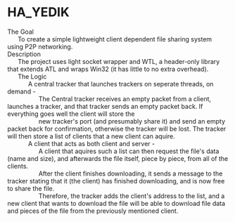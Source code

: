 # HA_YEDIK <br />
The Goal <br />
&nbsp;&nbsp;&nbsp;&nbsp;&nbsp;&nbsp;To create a simple lightweight client dependent file sharing system using P2P networking. <br />
Description <br />
&nbsp;&nbsp;&nbsp;&nbsp;&nbsp;&nbsp;The project uses light socket wrapper and WTL, a header-only library that extends ATL and wraps Win32 (it has little to no extra overhead). <br />
&nbsp;&nbsp;&nbsp;&nbsp;&nbsp;&nbsp;The Logic <br />
&nbsp;&nbsp;&nbsp;&nbsp;&nbsp;&nbsp;&nbsp;&nbsp;&nbsp;&nbsp;&nbsp;&nbsp;A central tracker that launches trackers on seperate threads, on demand - <br />
&nbsp;&nbsp;&nbsp;&nbsp;&nbsp;&nbsp;&nbsp;&nbsp;&nbsp;&nbsp;&nbsp;&nbsp;&nbsp;&nbsp;&nbsp;&nbsp;&nbsp;&nbsp;The Central tracker receives an empty packet from a client, launches a tracker, and that tracker sends an empty packet back. If everything goes well the client will store the <br />
&nbsp;&nbsp;&nbsp;&nbsp;&nbsp;&nbsp;&nbsp;&nbsp;&nbsp;&nbsp;&nbsp;&nbsp;&nbsp;&nbsp;&nbsp;&nbsp;&nbsp;&nbsp;new tracker's port (and presumably share it) and send an empty packet back for confirmation, otherwise the tracker will be lost. The tracker will then store a list of clients that a new client can aquire. <br />
&nbsp;&nbsp;&nbsp;&nbsp;&nbsp;&nbsp;&nbsp;&nbsp;&nbsp;&nbsp;&nbsp;&nbsp;A client that acts as both client and server - <br />
&nbsp;&nbsp;&nbsp;&nbsp;&nbsp;&nbsp;&nbsp;&nbsp;&nbsp;&nbsp;&nbsp;&nbsp;&nbsp;&nbsp;&nbsp;&nbsp;&nbsp;&nbsp;A client that aquires such a list can then request the file's data (name and size), and afterwards the file itself, piece by piece, from all of the clients. <br />
&nbsp;&nbsp;&nbsp;&nbsp;&nbsp;&nbsp;&nbsp;&nbsp;&nbsp;&nbsp;&nbsp;&nbsp;&nbsp;&nbsp;&nbsp;&nbsp;&nbsp;&nbsp;After the client finishes downloading, it sends a message to the tracker stating that it (the client) has finished downloading, and is now free to share the file. <br />
&nbsp;&nbsp;&nbsp;&nbsp;&nbsp;&nbsp;&nbsp;&nbsp;&nbsp;&nbsp;&nbsp;&nbsp;&nbsp;&nbsp;&nbsp;&nbsp;&nbsp;&nbsp;Therefore, the tracker adds the client's address to the list, and a new client that wants to download the file will be able to download file data and pieces of the file from the previously mentioned client. <br />